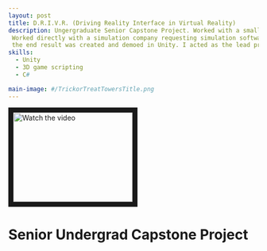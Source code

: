 ```yaml
---
layout: post
title: D.R.I.V.R. (Driving Reality Interface in Virtual Reality)
description: Ungergraduate Senior Capstone Project. Worked with a small team over the course of a 4 months to deliver a proof of concept software. 
 Worked directly with a simulation company requesting simulation software that would allow truck drivers to remotely operate fleets of vehicles.
 the end result was created and demoed in Unity. I acted as the lead programmer/scripter and as the project lead.
skills: 
  - Unity
  - 3D game scripting
  - C#

main-image: #/TrickorTreatTowersTitle.png
---
```

<a href="http://www.youtube.com/watch?feature=player_embedded&v=YUvCpCj5uOs" target="_blank">
 <img src="http://img.youtube.com/vi/YUvCpCj5uOs/mqdefault.jpg" alt="Watch the video" width="240" height="180" border="10" /> </a>

# Senior Undergrad Capstone Project

